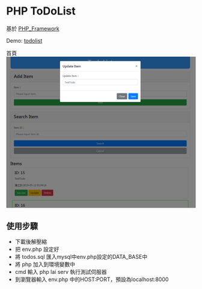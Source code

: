 # PHP ToDoList

基於 [PHP_Framework](https://github.com/LaiJunBin/PHP_Framework)

Demo: [todolist](http://3.112.191.90/)

首頁
![首頁圖](images/index.png)

## 使用步驟
* 下載後解壓縮
* 把 env.php 設定好
* 將 todos.sql 匯入mysql中env.php設定的DATA_BASE中
* 將 php 加入到環境變數中
* cmd 輸入 php lai serv 執行測試伺服器
* 到瀏覽器輸入 env.php 中的HOST:PORT，預設為localhost:8000